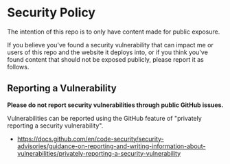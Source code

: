 # Security Policy

The intention of this repo is to only have content made for public exposure.

If you believe you've found a security vulnerability that can impact me or users of this repo and the website it deploys into, or if you think you've found content that should not be exposed publicly, please report it as follows.

## Reporting a Vulnerability

**Please do not report security vulnerabilities through public GitHub issues.**

Vulnerabilities can be reported using the GitHub feature of "privately reporting a security vulnerability".

* <https://docs.github.com/en/code-security/security-advisories/guidance-on-reporting-and-writing-information-about-vulnerabilities/privately-reporting-a-security-vulnerability>
